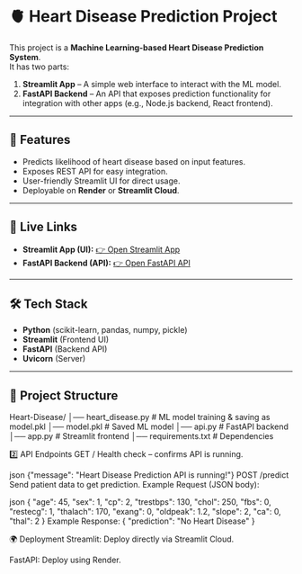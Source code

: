 # 🫀 Heart Disease Prediction Project

This project is a **Machine Learning-based Heart Disease Prediction System**.  
It has two parts:  

1. **Streamlit App** – A simple web interface to interact with the ML model.  
2. **FastAPI Backend** – An API that exposes prediction functionality for integration with other apps (e.g., Node.js backend, React frontend).  

---

## 🚀 Features
- Predicts likelihood of heart disease based on input features.  
- Exposes REST API for easy integration.  
- User-friendly Streamlit UI for direct usage.  
- Deployable on **Render** or **Streamlit Cloud**.  

---

## 🔗 Live Links
- **Streamlit App (UI):** [👉 Open Streamlit App](https://heartdiseaseprediction101.streamlit.app/)  
- **FastAPI Backend (API):** [👉 Open FastAPI API](https://heart-disease-prediction-ml-vzpw.onrender.com/)  

---

## 🛠️ Tech Stack
- **Python** (scikit-learn, pandas, numpy, pickle)  
- **Streamlit** (Frontend UI)  
- **FastAPI** (Backend API)  
- **Uvicorn** (Server)  

---

## 📂 Project Structure
Heart-Disease/
│── heart_disease.py # ML model training & saving as model.pkl
│── model.pkl # Saved ML model
│── api.py # FastAPI backend
│── app.py # Streamlit frontend
│── requirements.txt # Dependencies


2️⃣ API Endpoints
GET /
Health check – confirms API is running.

json
{"message": "Heart Disease Prediction API is running!"}
POST /predict
Send patient data to get prediction.
Example Request (JSON body):

json
{
  "age": 45,
  "sex": 1,
  "cp": 2,
  "trestbps": 130,
  "chol": 250,
  "fbs": 0,
  "restecg": 1,
  "thalach": 170,
  "exang": 0,
  "oldpeak": 1.2,
  "slope": 2,
  "ca": 0,
  "thal": 2
}
Example Response:
{
  "prediction": "No Heart Disease"
}

🌍 Deployment
Streamlit: Deploy directly via Streamlit Cloud.

FastAPI: Deploy using Render.

